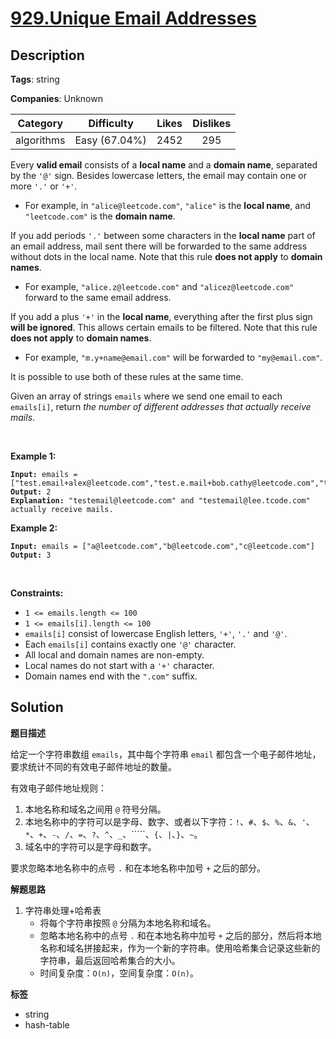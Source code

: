 # [929.Unique Email Addresses](https://leetcode.com/problems/unique-email-addresses/description/)

## Description

**Tags**: string

**Companies**: Unknown

|  Category  |  Difficulty   | Likes | Dislikes |
| :--------: | :-----------: | :---: | :------: |
| algorithms | Easy (67.04%) | 2452  |   295    |

<p>Every <strong>valid email</strong> consists of a <strong>local name</strong> and a <strong>domain name</strong>, separated by the <code>&#39;@&#39;</code> sign. Besides lowercase letters, the email may contain one or more <code>&#39;.&#39;</code> or <code>&#39;+&#39;</code>.</p>
<ul>
  <li>For example, in <code>&quot;alice@leetcode.com&quot;</code>, <code>&quot;alice&quot;</code> is the <strong>local name</strong>, and <code>&quot;leetcode.com&quot;</code> is the <strong>domain name</strong>.</li>
</ul>
<p>If you add periods <code>&#39;.&#39;</code> between some characters in the <strong>local name</strong> part of an email address, mail sent there will be forwarded to the same address without dots in the local name. Note that this rule <strong>does not apply</strong> to <strong>domain names</strong>.</p>
<ul>
  <li>For example, <code>&quot;alice.z@leetcode.com&quot;</code> and <code>&quot;alicez@leetcode.com&quot;</code> forward to the same email address.</li>
</ul>
<p>If you add a plus <code>&#39;+&#39;</code> in the <strong>local name</strong>, everything after the first plus sign <strong>will be ignored</strong>. This allows certain emails to be filtered. Note that this rule <strong>does not apply</strong> to <strong>domain names</strong>.</p>
<ul>
  <li>For example, <code>&quot;m.y+name@email.com&quot;</code> will be forwarded to <code>&quot;my@email.com&quot;</code>.</li>
</ul>
<p>It is possible to use both of these rules at the same time.</p>
<p>Given an array of strings <code>emails</code> where we send one email to each <code>emails[i]</code>, return <em>the number of different addresses that actually receive mails</em>.</p>
<p>&nbsp;</p>
<p><strong class="example">Example 1:</strong></p>
<pre><code><strong>Input:</strong> emails = [&quot;test.email+alex@leetcode.com&quot;,&quot;test.e.mail+bob.cathy@leetcode.com&quot;,&quot;testemail+david@lee.tcode.com&quot;]
<strong>Output:</strong> 2
<strong>Explanation:</strong> &quot;testemail@leetcode.com&quot; and &quot;testemail@lee.tcode.com&quot; actually receive mails.</code></pre>
<p><strong class="example">Example 2:</strong></p>
<pre><code><strong>Input:</strong> emails = [&quot;a@leetcode.com&quot;,&quot;b@leetcode.com&quot;,&quot;c@leetcode.com&quot;]
<strong>Output:</strong> 3</code></pre>
<p>&nbsp;</p>
<p><strong>Constraints:</strong></p>
<ul>
  <li><code>1 &lt;= emails.length &lt;= 100</code></li>
  <li><code>1 &lt;= emails[i].length &lt;= 100</code></li>
  <li><code>emails[i]</code> consist of lowercase English letters, <code>&#39;+&#39;</code>, <code>&#39;.&#39;</code> and <code>&#39;@&#39;</code>.</li>
  <li>Each <code>emails[i]</code> contains exactly one <code>&#39;@&#39;</code> character.</li>
  <li>All local and domain names are non-empty.</li>
  <li>Local names do not start with a <code>&#39;+&#39;</code> character.</li>
  <li>Domain names end with the <code>&quot;.com&quot;</code> suffix.</li>
</ul>

## Solution

**题目描述**

给定一个字符串数组 `emails`，其中每个字符串 `email` 都包含一个电子邮件地址，要求统计不同的有效电子邮件地址的数量。

有效电子邮件地址规则：

1. 本地名称和域名之间用 `@` 符号分隔。
2. 本地名称中的字符可以是字母、数字、或者以下字符：`!`、`#`、`$`、`%`、`&`、`'`、`*`、`+`、`-`、`/`、`=`、`?`、`^`、`_`、`````、`{`、`|`、`}`、`~`。
3. 域名中的字符可以是字母和数字。

要求忽略本地名称中的点号 `.` 和在本地名称中加号 `+` 之后的部分。

**解题思路**

1. 字符串处理+哈希表
   - 将每个字符串按照 `@` 分隔为本地名称和域名。
   - 忽略本地名称中的点号 `.` 和在本地名称中加号 `+` 之后的部分，然后将本地名称和域名拼接起来，作为一个新的字符串。使用哈希集合记录这些新的字符串，最后返回哈希集合的大小。
   - 时间复杂度：`O(n)`，空间复杂度：`O(n)`。

**标签**

- string
- hash-table
